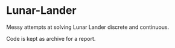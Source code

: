# Lunar-Lander

Messy attempts at solving Lunar Lander discrete and continuous.

Code is kept as archive for a report.